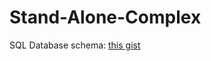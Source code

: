 # Stand-Alone-Complex

SQL Database schema: [this gist](https://gist.github.com/jilulu/8121c772acdbdaf273c5c0e29621dedc)
